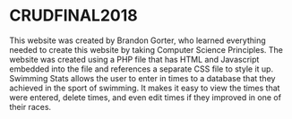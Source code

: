 # CRUDFINAL2018
This website was created by Brandon Gorter, who learned everything needed to create this website by taking Computer Science Principles. The website was created using a PHP file that has HTML and Javascript embedded into the file and references a separate CSS file to style it up. Swimming Stats allows the user to enter in times to a database that they achieved in the sport of swimming. It makes it easy to view the times that were entered, delete times, and even edit times if they improved in one of their races.
